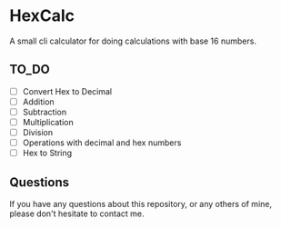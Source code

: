 # HexCalc
A small cli calculator for doing calculations with base 16 numbers. 

## TO_DO 
- [ ] Convert Hex to Decimal 
- [ ] Addition 
- [ ] Subtraction 
- [ ] Multiplication
- [ ] Division     
- [ ] Operations with decimal and hex numbers
- [ ] Hex to String                          

## Questions
If you have any questions about this repository, or any others of mine, please
don't hesitate to contact me. 
